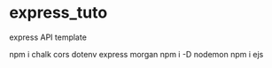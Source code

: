 # express_tuto

express API template

npm i chalk cors dotenv express morgan
npm i -D nodemon
npm i ejs
